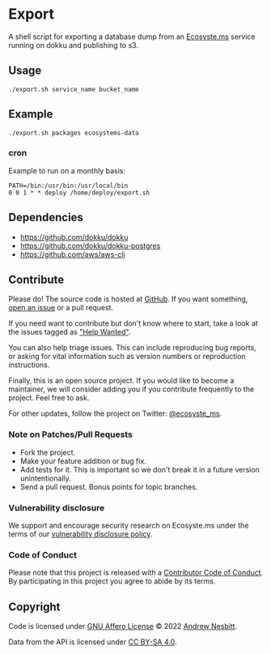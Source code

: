 # Export

A shell script for exporting a database dump from an [Ecosyste.ms](https://ecosyste.ms) service running on dokku and publishing to s3.

## Usage

```shell
./export.sh service_name bucket_name
```

## Example

```shell
./export.sh packages ecosystems-data
```

### cron

Example to run on a monthly basis:

```
PATH=/bin:/usr/bin:/usr/local/bin
0 0 1 * * deploy /home/deploy/export.sh
```

## Dependencies

- https://github.com/dokku/dokku
- https://github.com/dokku/dokku-postgres
- https://github.com/aws/aws-cli 

## Contribute

Please do! The source code is hosted at [GitHub](https://github.com/ecosyste-ms/export). If you want something, [open an issue](https://github.com/ecosyste-ms/export/issues/new) or a pull request.

If you need want to contribute but don't know where to start, take a look at the issues tagged as ["Help Wanted"](https://github.com/ecosyste-ms/export/issues?q=is%3Aopen+is%3Aissue+label%3A%22help+wanted%22).

You can also help triage issues. This can include reproducing bug reports, or asking for vital information such as version numbers or reproduction instructions. 

Finally, this is an open source project. If you would like to become a maintainer, we will consider adding you if you contribute frequently to the project. Feel free to ask.

For other updates, follow the project on Twitter: [@ecosyste_ms](https://twitter.com/ecosyste_ms).

### Note on Patches/Pull Requests

 * Fork the project.
 * Make your feature addition or bug fix.
 * Add tests for it. This is important so we don't break it in a future version unintentionally.
 * Send a pull request. Bonus points for topic branches.

### Vulnerability disclosure

We support and encourage security research on Ecosyste.ms under the terms of our [vulnerability disclosure policy](https://github.com/ecosyste-ms/export/security/policy).

### Code of Conduct

Please note that this project is released with a [Contributor Code of Conduct](https://github.com/ecosyste-ms/.github/blob/main/CODE_OF_CONDUCT.md). By participating in this project you agree to abide by its terms.

## Copyright

Code is licensed under [GNU Affero License](LICENSE) © 2022 [Andrew Nesbitt](https://github.com/andrew).

Data from the API is licensed under [CC BY-SA 4.0](https://creativecommons.org/licenses/by-sa/4.0/).